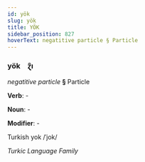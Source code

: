 ```yaml
---
id: yök
slug: yök
title: YÖK
sidebar_position: 827
hoverText: negatitive particle § Particle
---
```


### yök&emsp;<span kind="abugida">ɀ̑ı</span>

*negatitive particle* **§** Particle

**Verb**: -

**Noun**: -

**Modifier**: -

Turkish yok /ˈjok/

*Turkic Language Family*